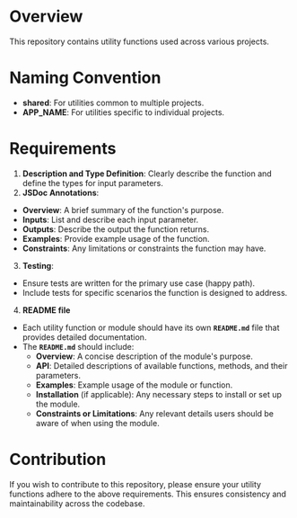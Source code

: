 # Overview

This repository contains utility functions used across various projects.

# Naming Convention

- **shared**: For utilities common to multiple projects.
- **APP_NAME**: For utilities specific to individual projects.

# Requirements

1. **Description and Type Definition**: Clearly describe the function and define the types for input parameters.
2. **JSDoc Annotations**:

- **Overview**: A brief summary of the function's purpose.
- **Inputs**: List and describe each input parameter.
- **Outputs**: Describe the output the function returns.
- **Examples**: Provide example usage of the function.
- **Constraints**: Any limitations or constraints the function may have.

3. **Testing**:

- Ensure tests are written for the primary use case (happy path).
- Include tests for specific scenarios the function is designed to address.

4. **README file**

- Each utility function or module should have its own **`README.md`** file that provides detailed documentation.
- The **`README.md`** should include:
  - **Overview**: A concise description of the module's purpose.
  - **API**: Detailed descriptions of available functions, methods, and their parameters.
  - **Examples**: Example usage of the module or function.
  - **Installation** (if applicable): Any necessary steps to install or set up the module.
  - **Constraints or Limitations**: Any relevant details users should be aware of when using the module.

# Contribution

If you wish to contribute to this repository, please ensure your utility functions adhere to the above requirements. This ensures consistency and maintainability across the codebase.
